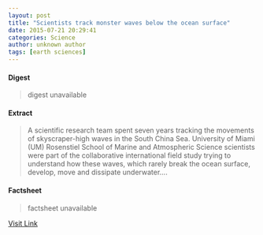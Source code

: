 ```yaml
---
layout: post
title: "Scientists track monster waves below the ocean surface"
date: 2015-07-21 20:29:41
categories: Science
author: unknown author
tags: [earth sciences]
---
```



#### Digest
>digest unavailable

#### Extract
>A scientific research team spent seven years tracking the movements of skyscraper-high waves in the South China Sea. University of Miami (UM) Rosenstiel School of Marine and Atmospheric Science scientists were part of the collaborative international field study trying to understand how these waves, which rarely break the ocean surface, develop, move and dissipate underwater....

#### Factsheet
>factsheet unavailable

[Visit Link](http://phys.org/news/2015-07-scientists-track-monster-ocean-surface.html)



